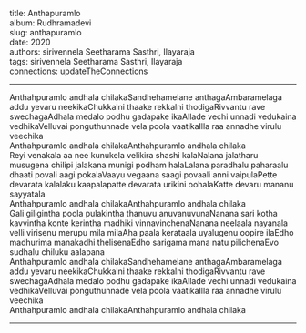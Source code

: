 title: Anthapuramlo  
album: Rudhramadevi  
slug: anthapuramlo  
date: 2020  
authors: sirivennela Seetharama Sasthri, Ilayaraja  
tags: sirivennela Seetharama Sasthri, Ilayaraja  
connections: updateTheConnections  

------------

Anthahpuramlo andhala chilakaSandhehamelane anthagaAmbaramelaga addu yevaru neekikaChukkalni thaake rekkalni thodigaRivvantu rave swechagaAdhala medalo podhu gadapake ikaAllade vechi unnadi vedukaina vedhikaVelluvai ponguthunnade vela poola vaatikaIlla raa annadhe virulu veechika  
Anthahpuramlo andhala chilakaAnthahpuramlo andhala chilaka  
Reyi venakala aa nee kunukela velikira shashi kalaNalana jalatharu musugena chilipi jalakana munigi podham halaLalana paradhalu paharaalu dhaati povali aagi pokalaVaayu vegaana saagi povaali anni vaipulaPette devarata kalalaku kaapalapatte devarata urikini oohalaKatte devaru mananu sayyatala  
Anthahpuramlo andhala chilakaAnthahpuramlo andhala chilaka  
Gali giligintha poola pulakintha thanuvu anuvanuvunaNanana sari kotha kavvintha konte kerintha madhiki vinnavinchenaNanana neelaala nayanala velli virisenu merupu mila milaAha paala kerataala uyalugenu oopire ilaEdho madhurima manakadhi thelisenaEdho sarigama mana natu pilichenaEvo sudhalu chiluku aalapana  
Anthahpuramlo andhala chilakaSandhehamelane anthagaAmbaramelaga addu yevaru neekikaChukkalni thaake rekkalni thodigaRivvantu rave swechagaAdhala medalo podhu gadapake ikaAllade vechi unnadi vedukaina vedhikaVelluvai ponguthunnade vela poola vaatikaIlla raa annadhe virulu veechika  
Anthahpuramlo andhala chilakaAnthahpuramlo andhala chilaka  


------------
